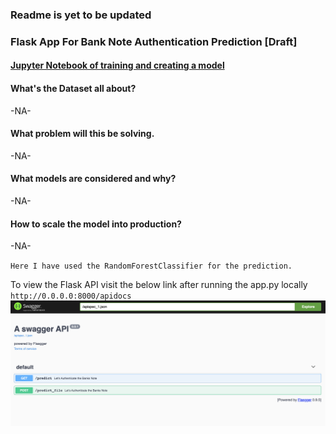 ### Readme is yet to be updated

### Flask App For Bank Note Authentication Prediction [Draft]

#### [Jupyter Notebook of training and creating a model](https://github.com/KarthikKaiplody/ML_Apps/blob/master/Bank_Note_Authentication_App/Bank-Note-Authentication.ipynb)

#### What's the Dataset all about?
-NA-

#### What problem will this be solving.
-NA-

#### What models are considered and why?
-NA-

#### How to scale the model into production?
-NA-

 `Here I have used the RandomForestClassifier for the prediction.`

To view the Flask API visit the below link after running the app.py locally `http://0.0.0.0:8000/apidocs`
 <img src="https://github.com/KarthikKaiplody/ML_Apps/blob/master/Bank_Note_Authentication_App/API_screenshot.png">


